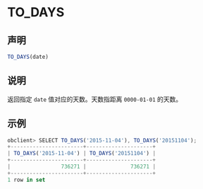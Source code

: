 # TO_DAYS

## 声明

```javascript
TO_DAYS(date)
```

## 说明

返回指定 `date` 值对应的天数。天数指距离 `0000-01-01` 的天数。

## 示例

```javascript
obclient> SELECT TO_DAYS('2015-11-04'), TO_DAYS('20151104');
+-----------------------+---------------------+
| TO_DAYS('2015-11-04') | TO_DAYS('20151104') |
+-----------------------+---------------------+
|                736271 |              736271 |
+-----------------------+---------------------+
1 row in set 
```

